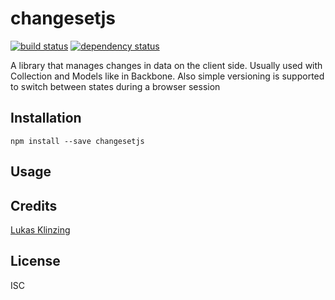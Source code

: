 # changesetjs
[![build status](https://travis-ci.org/theluk/ChangeSetJs.svg?branch=master)](https://travis-ci.org/theluk/ChangeSetJs)
[![dependency status](https://david-dm.org/theluk@gmail.com/changesetjs.svg)](https://david-dm.org/theluk@gmail.com/changesetjs)

A library that manages changes in data on the client side. Usually used with Collection and Models like in Backbone. Also simple versioning is supported to switch between states during a browser session


## Installation

```
npm install --save changesetjs
```

## Usage

## 
## Credits
[Lukas Klinzing](https://github.com/theluk@gmail.com/)

## License

ISC
